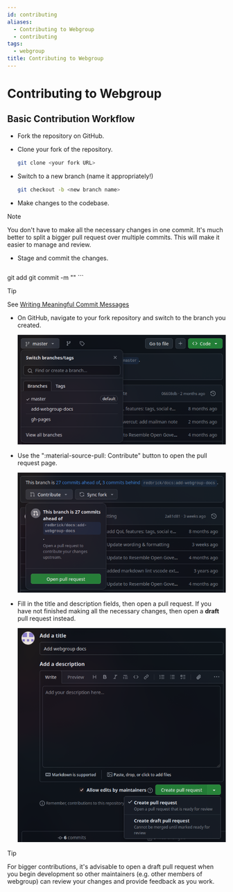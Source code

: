 ```yaml
---
id: contributing
aliases:
  - Contributing to Webgroup
  - contributing
tags:
  - webgroup
title: Contributing to Webgroup
---
```


# Contributing to Webgroup

## Basic Contribution Workflow

- Fork the repository on GitHub.
- Clone your fork of the repository.

    ```bash
    git clone <your fork URL>
    ```

- Switch to a new branch (name it appropriately!)

    ```bash
    git checkout -b <new branch name>
    ```

- Make changes to the codebase.

> [!NOTE]
> You don't have to make all the necessary changes in one commit. It's much better to split a bigger pull request over multiple commits. This will make it easier to manage and review.

- Stage and commit the changes.

    ```bash
git add <files you changed>
git commit -m "<commit message>"
    ```

> [!TIP]
> See [Writing Meaningful Commit Messages](https://reflectoring.io/meaningful-commit-messages/)

- On GitHub, navigate to your fork repository and switch to the branch you created.

    ![Branches on GitHub](../res/branches.png)

- Use the ":material-source-pull: Contribute" button to open the pull request page.

    ![Contribution modal on GitHub](../res/contribute.png)

- Fill in the title and description fields, then open a pull request. If you have not finished making all the necessary changes, then open a **draft** pull request instead.

    ![Pull Request page on GitHub](../res/pull-request.png)


> [!TIP]
> For bigger contributions, it's advisable to open a draft pull request when you begin development so other maintainers (e.g. other members of webgroup) can review your changes and provide feedback as you work.
